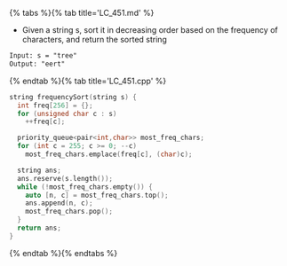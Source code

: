 {% tabs %}{% tab title='LC_451.md' %}

* Given a string s, sort it in decreasing order based on the frequency of characters, and return the sorted string

```txt
Input: s = "tree"
Output: "eert"
```

{% endtab %}{% tab title='LC_451.cpp' %}

```cpp
string frequencySort(string s) {
  int freq[256] = {};
  for (unsigned char c : s)
    ++freq[c];

  priority_queue<pair<int,char>> most_freq_chars;
  for (int c = 255; c >= 0; --c)
    most_freq_chars.emplace(freq[c], (char)c);

  string ans;
  ans.reserve(s.length());
  while (!most_freq_chars.empty()) {
    auto [n, c] = most_freq_chars.top();
    ans.append(n, c);
    most_freq_chars.pop();
  }
  return ans;
}
```

{% endtab %}{% endtabs %}
